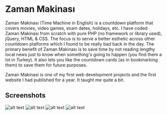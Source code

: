 # Zaman Makinası
Zaman Makinası (Time Machine in English) is a countdown platform that covers movies, video games, exam dates, holidays, etc. I have coded Zaman Makinası from scratch with pure PHP (no framework or library used), jQuery, HTML & CSS. The focus is to serve a better esthetic across other countdown platforms which I found to be really bad back in the day. The primary benefit of Zaman Makinası is to save time by not reading lengthy local news just to know when something's going to happen (you find them a lot in Turkey). It also lets you like the countdown cards (as in bookmarking them) to save them for future purposes. 

Zaman Makinasi is one of my first web development projects and the first website I had published for a year. It taught me quite a bit.

## Screenshots
![alt text](https://imgur.com/d262jjo.png)
![alt text](https://imgur.com/dycwdFK.png)
![alt text](https://imgur.com/ek0xs4l.png)
![alt text](https://imgur.com/GBbxINa.png)
